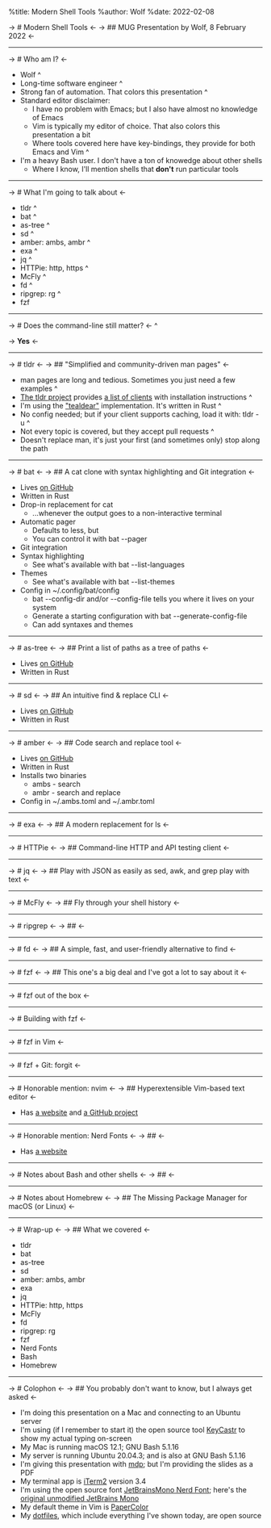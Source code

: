 %title: Modern Shell Tools
%author: Wolf
%date: 2022-02-08

-> # Modern Shell Tools <-
-> ## MUG Presentation by Wolf, 8 February 2022 <-

---

-> # Who am I? <-

* Wolf
^
* Long-time software engineer
^
* Strong fan of automation.  That colors this presentation
^
* Standard editor disclaimer:
    * I have no problem with Emacs; but I also have almost no knowledge of Emacs
    * Vim is typically my editor of choice.  That also colors this presentation a bit
    * Where tools covered here have key-bindings, they provide for both Emacs and Vim
    ^
* I'm a heavy Bash user.  I don't have a ton of knowedge about other shells
    * Where I know, I'll mention shells that **don't** run particular tools

---

-> # What I'm going to talk about <-


* tldr
^
* bat
^
* as-tree
^
* sd
^
* amber: ambs, ambr
^
* exa
^
* jq
^
* HTTPie: http, https
^
* McFly
^
* fd
^
* ripgrep: rg
^
* fzf

---

-> # Does the command-line still matter? <-
^



-> **Yes** <-

---

-> # tldr <-
-> ## "Simplified and community-driven man pages" <-


* man pages are long and tedious.  Sometimes you just need a few examples
^
* [The tldr project](https://tldr.sh) provides [a list of clients](https://github.com/tldr-pages/tldr/wiki/tldr-pages-clients) with installation instructions
^
* I'm using the ["tealdear"](https://github.com/dbrgn/tealdeer) implementation.  It's written in Rust
^
* No config needed; but if your client supports caching, load it with: tldr -u
^
* Not every topic is covered, but they accept pull requests
^
* Doesn't replace man, it's just your first (and sometimes only) stop along the path

---

-> # bat <-
-> ## A cat clone with syntax highlighting and Git integration <-


* Lives [on GitHub](https://github.com/sharkdp/bat)
* Written in Rust
* Drop-in replacement for cat
    * ...whenever the output goes to a non-interactive terminal
* Automatic pager
    * Defaults to less, but
    * You can control it with bat --pager <command>
* Git integration
* Syntax highlighting
    * See what's available with bat --list-languages
* Themes
    * See what's available with bat --list-themes
* Config in ~/.config/bat/config
    * bat --config-dir and/or --config-file tells you where it lives on your system
    * Generate a starting configuration with bat --generate-config-file
    * Can add syntaxes and themes

---

-> # as-tree <-
-> ## Print a list of paths as a tree of paths <-


* Lives [on GitHub](https://github.com/jez/as-tree)
* Written in Rust

---

-> # sd <-
-> ## An intuitive find & replace CLI <-


* Lives [on GitHub](https://github.com/chmln/sd)
* Written in Rust

---

-> # amber <-
-> ## Code search and replace tool <-


* Lives [on GitHub](https://github.com/dalance/amber)
* Written in Rust
* Installs two binaries
    * ambs - search
    * ambr - search and replace
* Config in ~/.ambs.toml and ~/.ambr.toml

---

-> # exa <-
-> ## A modern replacement for ls <-


---

-> # HTTPie <-
-> ## Command-line HTTP and API testing client <-


---

-> # jq <-
-> ## Play with JSON as easily as sed, awk, and grep play with text <-


---

-> # McFly <-
-> ## Fly through your shell history <-


---

-> # ripgrep <-
-> ##  <-


---

-> # fd <-
-> ## A simple, fast, and user-friendly alternative to find <-


---

-> # fzf <-
-> ## This one's a big deal and I've got a lot to say about it <-


---

-> # fzf out of the box <-


---

-> # Building with fzf <-


---

-> # fzf in Vim <-


---

-> # fzf + Git: forgit <-


---

-> # Honorable mention: nvim <-
-> ## Hyperextensible Vim-based text editor <-


* Has [a website](https://neovim.io/) and [a GitHub project](https://github.com/neovim/neovim)

---

-> # Honorable mention: Nerd Fonts <-
-> ##  <-


* Has [a website](https://www.nerdfonts.com/)

---

-> # Notes about Bash and other shells <-
-> ##  <-


---

-> # Notes about Homebrew <-
-> ## The Missing Package Manager for macOS (or Linux) <-


---

-> # Wrap-up <-
-> ## What we covered <-


* tldr
* bat
* as-tree
* sd
* amber: ambs, ambr
* exa
* jq
* HTTPie: http, https
* McFly
* fd
* ripgrep: rg
* fzf
* Nerd Fonts
* Bash
* Homebrew

---

-> # Colophon <-
-> ## You probably don't want to know, but I always get asked <-


* I'm doing this presentation on a Mac and connecting to an Ubuntu server
* I'm using (if I remember to start it) the open source tool [KeyCastr](https://github.com/keycastr/keycastr) to show my actual typing on-screen
* My Mac is running macOS 12.1; GNU Bash 5.1.16
* My server is running Ubuntu 20.04.3; and is also at GNU Bash 5.1.16
* I'm giving this presentation with [mdp](https://github.com/visit1985/mdp); but I'm providing the slides as a PDF
* My terminal app is [iTerm2](https://iterm2.com/) version 3.4
* I'm using the open source font [JetBrainsMono Nerd Font](https://github.com/ryanoasis/nerd-fonts/releases/download/v2.1.0/JetBrainsMono.zip); here's the [original unmodified JetBrains Mono](https://www.jetbrains.com/lp/mono/)
* My default theme in Vim is [PaperColor](https://github.com/NLKNguyen/papercolor-theme)
* My [dotfiles](https://github.com/wolf/dotfiles), which include everything I've shown today, are open source

